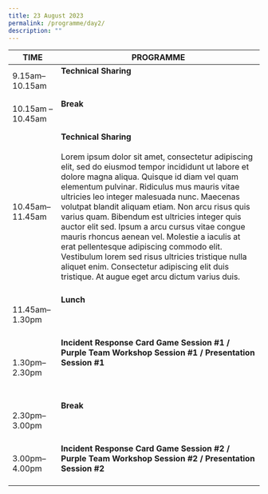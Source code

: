 ```yaml
---
title: 23 August 2023
permalink: /programme/day2/
description: ""
---
```

| **TIME**              | **PROGRAMME**                                                                                                                                                                                                                                                                                                                                                                                                               |
|---------------------|--------------------------|
| 9.15am–10.15am  | **Technical Sharing** <br><br><br>  |
| 10.15am – 10.45am | **Break**  <br><br>  <br>                                                                                                                                                                                                                                                       |
| 10.45am–11.45am | **Technical Sharing** <br><br> Lorem ipsum dolor sit amet, consectetur adipiscing elit, sed do eiusmod tempor incididunt ut labore et dolore magna aliqua. Quisque id diam vel quam elementum pulvinar. Ridiculus mus mauris vitae ultricies leo integer malesuada nunc. Maecenas volutpat blandit aliquam etiam. Non arcu risus quis varius quam. Bibendum est ultricies integer quis auctor elit sed. Ipsum a arcu cursus vitae congue mauris rhoncus aenean vel. Molestie a iaculis at erat pellentesque adipiscing commodo elit. Vestibulum lorem sed risus ultricies tristique nulla aliquet enim. Consectetur adipiscing elit duis tristique. At augue eget arcu dictum varius duis.<br><br>                  |
| 11.45am–1.30pm  | **Lunch**  <br><br><br><br>                                                                                                                                                                                                                                                                                                                                                                                                                                                                                                                                                                                                                                                                                          |
| 1.30pm–2.30pm   | **Incident Response Card Game Session #1 /** **Purple Team Workshop Session #1 /** **Presentation Session #1**    <br><br><br><br>                                                                                                                                                                                                                                                                                                                                                                                                                                                                                                                                                                                                      |
| 2.30pm–3.00pm   | **Break**    <br><br><br><br>                                                                                                                                                                                                                                                                                                                                                                                                                                                                                                                                                                                                                                                                                        |
| 3.00pm–4.00pm   |**Incident Response Card Game Session #2 /** **Purple Team Workshop Session #2 /** **Presentation Session #2**    <br><br>                                                                                                                                                                                                                                                                                                                                                                                                                                                                                                                                                                                                    |